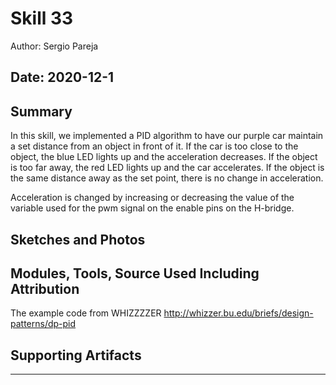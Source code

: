 #  Skill 33

Author: Sergio Pareja

Date: 2020-12-1
-----

## Summary
In this skill, we implemented a PID algorithm to have our purple car maintain a set distance from an object in front of it. If the car is too close to the object, the blue LED lights up and the acceleration decreases. If the object is too far away, the red LED lights up and the car accelerates. If the object is the same distance away as the set point, there is no change in acceleration.

Acceleration is changed by increasing or decreasing the value of the variable used for the pwm signal on the enable pins on the H-bridge.

## Sketches and Photos


## Modules, Tools, Source Used Including Attribution
The example code from WHIZZZZER
http://whizzer.bu.edu/briefs/design-patterns/dp-pid

## Supporting Artifacts


-----
